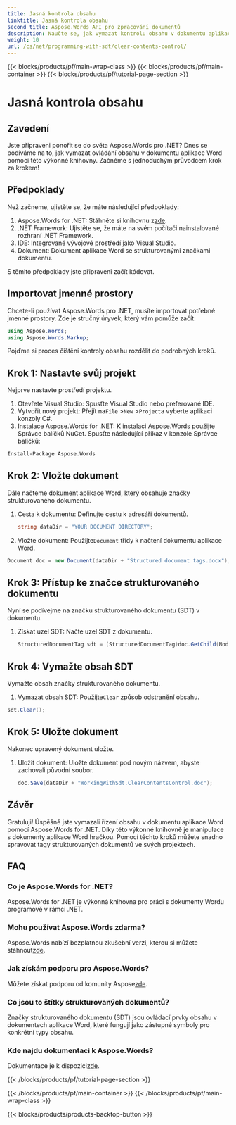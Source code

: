 ```yaml
---
title: Jasná kontrola obsahu
linktitle: Jasná kontrola obsahu
second_title: Aspose.Words API pro zpracování dokumentů
description: Naučte se, jak vymazat kontrolu obsahu v dokumentu aplikace Word pomocí Aspose.Words for .NET s naším podrobným průvodcem.
weight: 10
url: /cs/net/programming-with-sdt/clear-contents-control/
---
```


{{< blocks/products/pf/main-wrap-class >}}
{{< blocks/products/pf/main-container >}}
{{< blocks/products/pf/tutorial-page-section >}}

# Jasná kontrola obsahu

## Zavedení

Jste připraveni ponořit se do světa Aspose.Words pro .NET? Dnes se podíváme na to, jak vymazat ovládání obsahu v dokumentu aplikace Word pomocí této výkonné knihovny. Začněme s jednoduchým průvodcem krok za krokem!

## Předpoklady

Než začneme, ujistěte se, že máte následující předpoklady:

1.  Aspose.Words for .NET: Stáhněte si knihovnu z[zde](https://releases.aspose.com/words/net/).
2. .NET Framework: Ujistěte se, že máte na svém počítači nainstalované rozhraní .NET Framework.
3. IDE: Integrované vývojové prostředí jako Visual Studio.
4. Dokument: Dokument aplikace Word se strukturovanými značkami dokumentu.

S těmito předpoklady jste připraveni začít kódovat.

## Importovat jmenné prostory

Chcete-li používat Aspose.Words pro .NET, musíte importovat potřebné jmenné prostory. Zde je stručný úryvek, který vám pomůže začít:

```csharp
using Aspose.Words;
using Aspose.Words.Markup;
```

Pojďme si proces čištění kontroly obsahu rozdělit do podrobných kroků.

## Krok 1: Nastavte svůj projekt

Nejprve nastavte prostředí projektu.

1. Otevřete Visual Studio: Spusťte Visual Studio nebo preferované IDE.
2.  Vytvořit nový projekt: Přejít na`File` >`New` >`Project`a vyberte aplikaci konzoly C#.
3. Instalace Aspose.Words for .NET: K instalaci Aspose.Words použijte Správce balíčků NuGet. Spusťte následující příkaz v konzole Správce balíčků:
```sh
Install-Package Aspose.Words
```

## Krok 2: Vložte dokument

Dále načteme dokument aplikace Word, který obsahuje značky strukturovaného dokumentu.

1. Cesta k dokumentu: Definujte cestu k adresáři dokumentů.
   ```csharp
   string dataDir = "YOUR DOCUMENT DIRECTORY";
   ```
2.  Vložte dokument: Použijte`Document` třídy k načtení dokumentu aplikace Word.
   ```csharp
   Document doc = new Document(dataDir + "Structured document tags.docx");
   ```

## Krok 3: Přístup ke značce strukturovaného dokumentu

Nyní se podívejme na značku strukturovaného dokumentu (SDT) v dokumentu.

1. Získat uzel SDT: Načte uzel SDT z dokumentu.
   ```csharp
   StructuredDocumentTag sdt = (StructuredDocumentTag)doc.GetChild(NodeType.StructuredDocumentTag, 0, true);
   ```

## Krok 4: Vymažte obsah SDT

Vymažte obsah značky strukturovaného dokumentu.

1.  Vymazat obsah SDT: Použijte`Clear` způsob odstranění obsahu.
   ```csharp
   sdt.Clear();
   ```

## Krok 5: Uložte dokument

Nakonec upravený dokument uložte.

1. Uložit dokument: Uložte dokument pod novým názvem, abyste zachovali původní soubor.
   ```csharp
   doc.Save(dataDir + "WorkingWithSdt.ClearContentsControl.doc");
   ```

## Závěr

Gratuluji! Úspěšně jste vymazali řízení obsahu v dokumentu aplikace Word pomocí Aspose.Words for .NET. Díky této výkonné knihovně je manipulace s dokumenty aplikace Word hračkou. Pomocí těchto kroků můžete snadno spravovat tagy strukturovaných dokumentů ve svých projektech.

## FAQ

### Co je Aspose.Words for .NET?

Aspose.Words for .NET je výkonná knihovna pro práci s dokumenty Wordu programově v rámci .NET.

### Mohu používat Aspose.Words zdarma?

 Aspose.Words nabízí bezplatnou zkušební verzi, kterou si můžete stáhnout[zde](https://releases.aspose.com/).

### Jak získám podporu pro Aspose.Words?

 Můžete získat podporu od komunity Aspose[zde](https://forum.aspose.com/c/words/8).

### Co jsou to štítky strukturovaných dokumentů?

Značky strukturovaného dokumentu (SDT) jsou ovládací prvky obsahu v dokumentech aplikace Word, které fungují jako zástupné symboly pro konkrétní typy obsahu.

### Kde najdu dokumentaci k Aspose.Words?

 Dokumentace je k dispozici[zde](https://reference.aspose.com/words/net/).

{{< /blocks/products/pf/tutorial-page-section >}}

{{< /blocks/products/pf/main-container >}}
{{< /blocks/products/pf/main-wrap-class >}}

{{< blocks/products/products-backtop-button >}}
